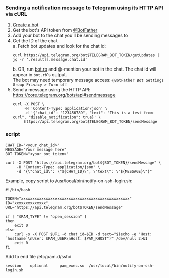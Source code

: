 ### Sending a notification message to Telegram using its HTTP API via cURL

1. [Create a bot](https://core.telegram.org/bots#6-botfather)
2. Get the bot's API token from [@BotFather](https://telegram.me/BotFather)
3. Add your bot to the chat you'll be sending messages to
3. Get the ID of the chat  
   a. Fetch bot updates and look for the chat id:  
      ```shell
      curl https://api.telegram.org/bot$TELEGRAM_BOT_TOKEN/getUpdates | jq -r '.result[].message.chat.id'
      ```
   b. OR, run [bot.rb](https://gist.github.com/dideler/85de4d64f66c1966788c1b2304b9caf1#file-bot-rb) and @-mention your bot in the chat. The chat id will appear in `bot.rb`'s output.  
     The bot may need temporary message access: `@BotFather Bot Settings Group Privacy > Turn off`
4. Send a message using the HTTP API: https://core.telegram.org/bots/api#sendmessage  
   ```shell
   curl -X POST \
        -H 'Content-Type: application/json' \
        -d '{"chat_id": "123456789", "text": "This is a test from curl", "disable_notification": true}' \
        https://api.telegram.org/bot$TELEGRAM_BOT_TOKEN/sendMessage
   ```


### script

```shell
CHAT_ID="<your_chat_id>"
MESSAGE="Your message here"
BOT_TOKEN="<your_bot_token>"

curl -X POST "https://api.telegram.org/bot${BOT_TOKEN}/sendMessage" \
     -H "Content-Type: application/json" \
     -d "{\"chat_id\": \"${CHAT_ID}\", \"text\": \"${MESSAGE}\"}"
```

Example, copy script to /usr/local/bin/notify-on-ssh-login.sh:

```shell
#!/bin/bash

TOKEN="xxxxxxxxxxxxxxxxxxxxxxxxxxxxxxxxxxxxxxxxxxxxxxxx"
ID="xxxxxxxxxxxxxx"
URL="https://api.telegram.org/bot$TOKEN/sendMessage"

if [ "$PAM_TYPE" != "open_session" ]
then
	exit 0
else
	curl -s -X POST $URL -d chat_id=$ID -d text="$(echo -e "Host: `hostname`\nUser: $PAM_USER\nHost: $PAM_RHOST")" /dev/null 2>&1
	exit 0
fi
```

Add to end file /etc/pam.d/sshd

```shell
session    optional     pam_exec.so  /usr/local/bin/notify-on-ssh-login.sh
```
